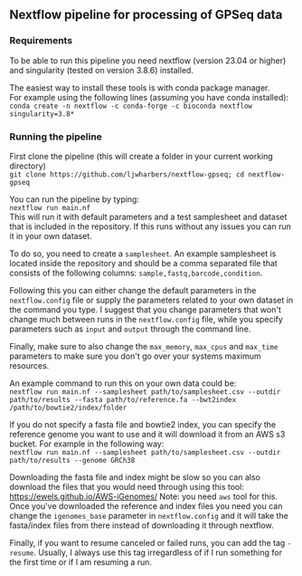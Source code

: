## Nextflow pipeline for processing of GPSeq data

### Requirements
To be able to run this pipeline you need nextflow (version 23.04 or higher) and singularity (tested on version 3.8.6) installed.

The easiest way to install these tools is with conda package manager.  
For example using the following lines (assuming you have conda installed):  
`conda create -n nextflow -c conda-forge -c bioconda nextflow singularity=3.8*`

### Running the pipeline
First clone the pipeline (this will create a folder in your current working directory)  
`git clone https://github.com/ljwharbers/nextflow-gpseq; cd nextflow-gpseq`

You can run the pipeline by typing:  
`nextflow run main.nf`  
This will run it with default parameters and a test samplesheet and dataset that is included in the repository. If this runs without any issues you can run it in your own dataset.

To do so, you need to create a `samplesheet`. An example samplesheet is located inside the repository and should be a comma separated file that consists of the following columns: `sample,fastq,barcode,condition`.  

Following this you can either change the default parameters in the `nextflow.config` file or supply the parameters related to your own dataset in the command you type. I suggest that you change parameters that won't change much between runs in the `nextflow.config` file, while you specify parameters such as `input` and `output` through the command line.

Finally, make sure to also change the `max_memory`, `max_cpus` and `max_time` parameters to make sure you don't go over your systems maximum resources. 

An example command to run this on your own data could be:  
`nextflow run main.nf --samplesheet path/to/samplesheet.csv --outdir path/to/results --fasta path/to/reference.fa --bwt2index /path/to/bowtie2/index/folder`

If you do not specify a fasta file and bowtie2 index, you can specify the reference genome you want to use and it will download it from an AWS s3 bucket. For example in the following way:  
`nextflow run main.nf --samplesheet path/to/samplesheet.csv --outdir path/to/results --genome GRCh38`

Downloading the fasta file and index might be slow so you can also download the files that you would need through using this tool: https://ewels.github.io/AWS-iGenomes/ Note: you need `aws` tool for this. Once you've downloaded the reference and index files you need you can change the `igenomes_base` parameter in `nextflow.config` and it will take the fasta/index files from there instead of downloading it through nextflow.

Finally, if you want to resume canceled or failed runs, you can add the tag `-resume`. Usually, I always use this tag irregardless of if I run something for the first time or if I am resuming a run.